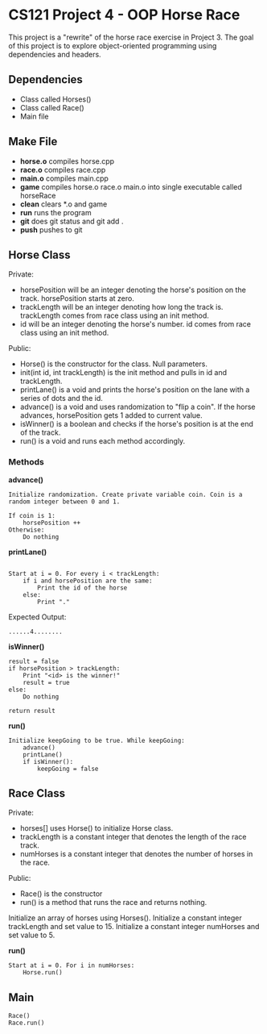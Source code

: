 # CS121 Project 4 - OOP Horse Race

This project is a "rewrite" of the horse race exercise in Project 3. The goal of this project is to explore object-oriented programming using dependencies and headers. 

## Dependencies

- Class called Horses()
- Class called Race()
- Main file

## Make File

- **horse.o** compiles horse.cpp
- **race.o** compiles race.cpp
- **main.o** compiles main.cpp
- **game** compiles horse.o race.o main.o into single executable called horseRace
- **clean** clears *.o and game
- **run** runs the program
- **git** does git status and git add .
- **push** pushes to git
  
## Horse Class

Private:

- horsePosition will be an integer denoting the horse's position on the track. horsePosition starts at zero. 
- trackLength will be an integer denoting how long the track is. trackLength comes from race class using an init method.
- id will be an integer denoting the horse's number. id comes from race class using an init method. 

Public:

- Horse() is the constructor for the class. Null parameters. 
- init(int id, int trackLength) is the init method and pulls in id and trackLength.
- printLane() is a void and prints the horse's position on the lane with a series of dots and the id. 
- advance() is a void and uses randomization to "flip a coin". If the horse advances, horsePosition gets 1 added to current value. 
- isWinner() is a boolean and checks if the horse's position is at the end of the track. 
- run() is a void and runs each method accordingly. 

### Methods

**advance()**

```
Initialize randomization. Create private variable coin. Coin is a random integer between 0 and 1. 

If coin is 1:
	horsePosition ++
Otherwise:
	Do nothing
```

**printLane()**

```

Start at i = 0. For every i < trackLength:
	if i and horsePosition are the same:
		Print the id of the horse
	else:
		Print "."
```

Expected Output:

```
......4........
```

**isWinner()**

```
result = false
if horsePosition > trackLength:
	Print "<id> is the winner!"
	result = true
else:
	Do nothing

return result
```

**run()**

```
Initialize keepGoing to be true. While keepGoing:
	advance()
	printLane()
	if isWinner():
		keepGoing = false

```

## Race Class

Private:

- horses[] uses Horse() to initialize Horse class. 
- trackLength is a constant integer that denotes the length of the race track. 
- numHorses is a constant integer that denotes the number of horses in the race. 

Public:

- Race() is the constructor
- run() is a method that runs the race and returns nothing. 


Initialize an array of horses using Horses(). Initialize a constant integer
trackLength and set value to 15. Initialize a constant integer numHorses and set value to 5. 

**run()**

```
Start at i = 0. For i in numHorses:
	Horse.run()
```

## Main

```
Race()
Race.run()
```
